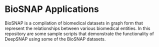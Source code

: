 # BioSNAP Applications

BioSNAP is a compilation of biomedical datasets in graph form that represent the relationships between various biomedical entities. In this repository are some sample scripts that demonstrate the functionality of DeepSNAP using some of the BioSNAP datasets.
